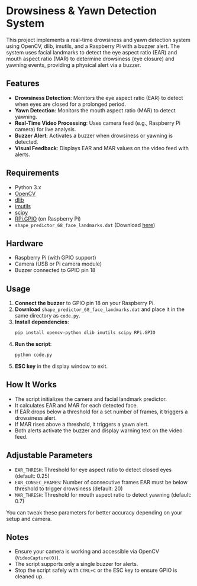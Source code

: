 # Drowsiness & Yawn Detection System

This project implements a real-time drowsiness and yawn detection system using OpenCV, dlib, imutils, and a Raspberry Pi with a buzzer alert. The system uses facial landmarks to detect the eye aspect ratio (EAR) and mouth aspect ratio (MAR) to determine drowsiness (eye closure) and yawning events, providing a physical alert via a buzzer.

## Features

- **Drowsiness Detection**: Monitors the eye aspect ratio (EAR) to detect when eyes are closed for a prolonged period.
- **Yawn Detection**: Monitors the mouth aspect ratio (MAR) to detect yawning.
- **Real-Time Video Processing**: Uses camera feed (e.g., Raspberry Pi camera) for live analysis.
- **Buzzer Alert**: Activates a buzzer when drowsiness or yawning is detected.
- **Visual Feedback**: Displays EAR and MAR values on the video feed with alerts.

## Requirements

- Python 3.x
- [OpenCV](https://pypi.org/project/opencv-python/)
- [dlib](https://pypi.org/project/dlib/)
- [imutils](https://pypi.org/project/imutils/)
- [scipy](https://pypi.org/project/scipy/)
- [RPi.GPIO](https://pypi.org/project/RPi.GPIO/) (on Raspberry Pi)
- `shape_predictor_68_face_landmarks.dat` (Download [here](http://dlib.net/files/shape_predictor_68_face_landmarks.dat.bz2))

## Hardware

- Raspberry Pi (with GPIO support)
- Camera (USB or Pi camera module)
- Buzzer connected to GPIO pin 18

## Usage

1. **Connect the buzzer** to GPIO pin 18 on your Raspberry Pi.
2. **Download** `shape_predictor_68_face_landmarks.dat` and place it in the same directory as `code.py`.
3. **Install dependencies**:
    ```bash
    pip install opencv-python dlib imutils scipy RPi.GPIO
    ```
4. **Run the script**:
    ```bash
    python code.py
    ```
5. **ESC key** in the display window to exit.

## How It Works

- The script initializes the camera and facial landmark predictor.
- It calculates EAR and MAR for each detected face.
- If EAR drops below a threshold for a set number of frames, it triggers a drowsiness alert.
- If MAR rises above a threshold, it triggers a yawn alert.
- Both alerts activate the buzzer and display warning text on the video feed.

## Adjustable Parameters

- `EAR_THRESH`: Threshold for eye aspect ratio to detect closed eyes (default: 0.25)
- `EAR_CONSEC_FRAMES`: Number of consecutive frames EAR must be below threshold to trigger drowsiness (default: 20)
- `MAR_THRESH`: Threshold for mouth aspect ratio to detect yawning (default: 0.7)

You can tweak these parameters for better accuracy depending on your setup and camera.

## Notes

- Ensure your camera is working and accessible via OpenCV (`VideoCapture(0)`).
- The script supports only a single buzzer for alerts.
- Stop the script safely with `CTRL+C` or the ESC key to ensure GPIO is cleaned up.


